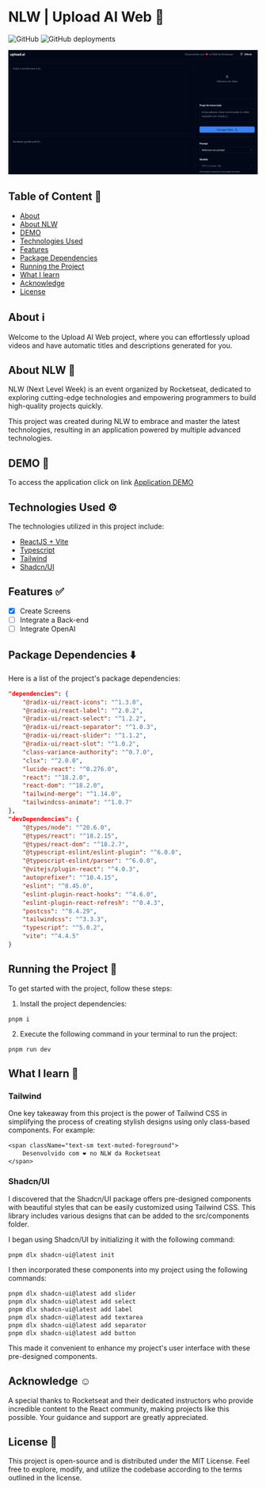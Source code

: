 # NLW | Upload AI Web 🚀

![GitHub](https://img.shields.io/github/license/Matheus1714/nlw-upload-ai)
![GitHub deployments](https://img.shields.io/github/deployments/matheus1714/nlw-upload-ai/production)

![banner-font](.github/banner-font.png)


## Table of Content 📜
<!--ts-->
   * [About](#about-ℹ️)
   * [About NLW](#about-nlw-🚀)
   * [DEMO](#demo-🚀)
   * [Technologies Used](#technologies-used-⚙️)
   * [Features](#features-✅)
   * [Package Dependencies](#package-dependencies-⬇️)
   * [Running the Project](#running-the-project-🏃)
   * [What I learn](#what-i-learn-📝)
   * [Acknowledge](#acknowledge-☺️)
   * [License](#license-📖)
<!--te-->

## About ℹ️

Welcome to the Upload AI Web project, where you can effortlessly upload videos and have automatic titles and descriptions generated for you.

## About NLW 🚀

NLW (Next Level Week) is an event organized by Rocketseat, dedicated to exploring cutting-edge technologies and empowering programmers to build high-quality projects quickly.

This project was created during NLW to embrace and master the latest technologies, resulting in an application powered by multiple advanced technologies.


## DEMO 🚀

To access the application click on link [Application DEMO](https://nlw-upload-ai.vercel.app/)

## Technologies Used ⚙️

The technologies utilized in this project include:

* [ReactJS + Vite](https://vitejs.dev/)
* [Typescript](https://www.typescriptlang.org/)
* [Tailwind](https://tailwindcss.com/)
* [Shadcn/UI](https://ui.shadcn.com/)

## Features ✅

- [X] Create Screens
- [ ] Integrate a Back-end
- [ ] Integrate OpenAI

## Package Dependencies ⬇️

Here is a list of the project's package dependencies:

```json
"dependencies": {
    "@radix-ui/react-icons": "^1.3.0",
    "@radix-ui/react-label": "^2.0.2",
    "@radix-ui/react-select": "^1.2.2",
    "@radix-ui/react-separator": "^1.0.3",
    "@radix-ui/react-slider": "^1.1.2",
    "@radix-ui/react-slot": "^1.0.2",
    "class-variance-authority": "^0.7.0",
    "clsx": "^2.0.0",
    "lucide-react": "^0.276.0",
    "react": "^18.2.0",
    "react-dom": "^18.2.0",
    "tailwind-merge": "^1.14.0",
    "tailwindcss-animate": "^1.0.7"
},
"devDependencies": {
    "@types/node": "^20.6.0",
    "@types/react": "^18.2.15",
    "@types/react-dom": "^18.2.7",
    "@typescript-eslint/eslint-plugin": "^6.0.0",
    "@typescript-eslint/parser": "^6.0.0",
    "@vitejs/plugin-react": "^4.0.3",
    "autoprefixer": "^10.4.15",
    "eslint": "^8.45.0",
    "eslint-plugin-react-hooks": "^4.6.0",
    "eslint-plugin-react-refresh": "^0.4.3",
    "postcss": "^8.4.29",
    "tailwindcss": "^3.3.3",
    "typescript": "^5.0.2",
    "vite": "^4.4.5"
}
```


## Running the Project 🏃

To get started with the project, follow these steps:

1. Install the project dependencies:

```
pnpm i
```

2. Execute the following command in your terminal to run the project:

```
pnpm run dev
```


## What I learn 📝

### Tailwind

One key takeaway from this project is the power of Tailwind CSS in simplifying the process of creating stylish designs using only class-based components. For example:

```tsx
<span className="text-sm text-muted-foreground">
    Desenvolvido com ❤️ no NLW da Rocketseat
</span>
```

### Shadcn/UI

I discovered that the Shadcn/UI package offers pre-designed components with beautiful styles that can be easily customized using Tailwind CSS. This library includes various designs that can be added to the src/components folder.

I began using Shadcn/UI by initializing it with the following command:

```shell
pnpm dlx shadcn-ui@latest init
```

I then incorporated these components into my project using the following commands:

```shell
pnpm dlx shadcn-ui@latest add slider
pnpm dlx shadcn-ui@latest add select
pnpm dlx shadcn-ui@latest add label
pnpm dlx shadcn-ui@latest add textarea
pnpm dlx shadcn-ui@latest add separator
pnpm dlx shadcn-ui@latest add button
```

This made it convenient to enhance my project's user interface with these pre-designed components.

## Acknowledge ☺️

A special thanks to Rocketseat and their dedicated instructors who provide incredible content to the React community, making projects like this possible. Your guidance and support are greatly appreciated.

## License 📖

This project is open-source and is distributed under the MIT License. Feel free to explore, modify, and utilize the codebase according to the terms outlined in the license.